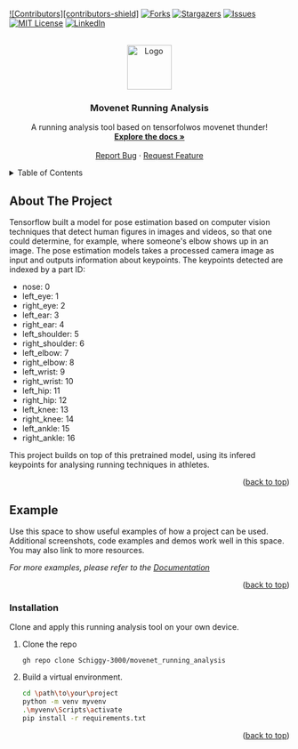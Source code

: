 <a name="readme-top"></a>


<!-- PROJECT SHIELDS -->
<!--
*** I'm using markdown "reference style" links for readability.
*** Reference links are enclosed in brackets [ ] instead of parentheses ( ).
*** See the bottom of this document for the declaration of the reference variables
*** for contributors-url, forks-url, etc. This is an optional, concise syntax you may use.
*** https://www.markdownguide.org/basic-syntax/#reference-style-links
-->
[![Contributors][contributors-shield]][contributors-url]
[![Forks][forks-shield]][forks-url]
[![Stargazers][stars-shield]][stars-url]
[![Issues][issues-shield]][issues-url]
[![MIT License][license-shield]][license-url]
[![LinkedIn][linkedin-shield]][linkedin-url]



<!-- PROJECT LOGO -->
<br />
<div align="center">
  <a href="https://github.com/Schiggy-3000/movenet_running_analysis">
    <img src="images/logo.png" alt="Logo" width="80" height="80">
  </a>

  <h3 align="center">Movenet Running Analysis</h3>

  <p align="center">
    A running analysis tool based on tensorfolwos movenet thunder!
    <br />
    <a href="https://github.com/Schiggy-3000/movenet_running_analysis"><strong>Explore the docs »</strong></a>
    <br />
    <br />
    <a href="https://github.com/Schiggy-3000/movenet_running_analysis/issues/new?labels=bug&template=bug-report---.md">Report Bug</a>
    ·
    <a href="https://github.com/Schiggy-3000/movenet_running_analysis/issues/new?labels=enhancement&template=feature-request---.md">Request Feature</a>
  </p>
</div>



<!-- TABLE OF CONTENTS -->
<details>
  <summary>Table of Contents</summary>
  <ol>
    <li><a href="#about-the-project">About The Project</a></li>
    <li><a href="#example">Example</a></li>
    <li><a href="#installation">Installation</a></li>
  </ol>
</details>



## About The Project

Tensorflow built a model for pose estimation based on computer vision techniques that detect human figures in images and videos, so that one could determine, for example, where someone's elbow shows up in an image. The pose estimation models takes a processed camera image as input and outputs information about keypoints. The keypoints detected are indexed by a part ID:

* nose: 0
* left_eye: 1
* right_eye: 2
* left_ear: 3
* right_ear: 4
* left_shoulder: 5
* right_shoulder: 6
* left_elbow: 7
* right_elbow: 8
* left_wrist: 9
* right_wrist: 10
* left_hip: 11
* right_hip: 12
* left_knee: 13
* right_knee: 14
* left_ankle: 15
* right_ankle: 16

This project builds on top of this pretrained model, using its infered keypoints for analysing running techniques in athletes.  

<p align="right">(<a href="#readme-top">back to top</a>)</p>



## Example

Use this space to show useful examples of how a project can be used. Additional screenshots, code examples and demos work well in this space. You may also link to more resources.

_For more examples, please refer to the [Documentation](https://example.com)_

<p align="right">(<a href="#readme-top">back to top</a>)</p>



### Installation

Clone and apply this running analysis tool on your own device.

1. Clone the repo
   ```GitHub CLI
   gh repo clone Schiggy-3000/movenet_running_analysis
   ```
2. Build a virtual environment.
   ```sh
   cd \path\to\your\project
   python -m venv myvenv
   .\myvenv\Scripts\activate
   pip install -r requirements.txt
   ```

<p align="right">(<a href="#readme-top">back to top</a>)</p>



<!-- MARKDOWN LINKS & IMAGES -->
<!-- https://www.markdownguide.org/basic-syntax/#reference-style-links -->
[contributors-url]: https://github.com/Schiggy-3000/movenet_running_analysis/graphs/contributors
[forks-shield]: https://img.shields.io/github/forks/Schiggy-3000/movenet_running_analysis.svg?style=for-the-badge
[forks-url]: https://github.com/Schiggy-3000/movenet_running_analysis/network/members
[stars-shield]: https://img.shields.io/github/stars/Schiggy-3000/movenet_running_analysis.svg?style=for-the-badge
[stars-url]: https://github.com/Schiggy-3000/movenet_running_analysis/stargazers
[issues-shield]: https://img.shields.io/github/issues/Schiggy-3000/movenet_running_analysis.svg?style=for-the-badge
[issues-url]: https://github.com/Schiggy-3000/movenet_running_analysis/issues
[license-shield]: https://img.shields.io/github/license/Schiggy-3000/movenet_running_analysis.svg?style=for-the-badge
[license-url]: https://github.com/Schiggy-3000/movenet_running_analysis/blob/master/LICENSE.txt
[linkedin-shield]: https://img.shields.io/badge/-LinkedIn-black.svg?style=for-the-badge&logo=linkedin&colorB=555
[linkedin-url]: https://linkedin.com/in/gabriel-meier-33bba8109
[product-screenshot]: images/screenshot.png
[Next.js]: https://img.shields.io/badge/next.js-000000?style=for-the-badge&logo=nextdotjs&logoColor=white
[Next-url]: https://nextjs.org/
[React.js]: https://img.shields.io/badge/React-20232A?style=for-the-badge&logo=react&logoColor=61DAFB
[React-url]: https://reactjs.org/
[Vue.js]: https://img.shields.io/badge/Vue.js-35495E?style=for-the-badge&logo=vuedotjs&logoColor=4FC08D
[Vue-url]: https://vuejs.org/
[Angular.io]: https://img.shields.io/badge/Angular-DD0031?style=for-the-badge&logo=angular&logoColor=white
[Angular-url]: https://angular.io/
[Svelte.dev]: https://img.shields.io/badge/Svelte-4A4A55?style=for-the-badge&logo=svelte&logoColor=FF3E00
[Svelte-url]: https://svelte.dev/
[Laravel.com]: https://img.shields.io/badge/Laravel-FF2D20?style=for-the-badge&logo=laravel&logoColor=white
[Laravel-url]: https://laravel.com
[Bootstrap.com]: https://img.shields.io/badge/Bootstrap-563D7C?style=for-the-badge&logo=bootstrap&logoColor=white
[Bootstrap-url]: https://getbootstrap.com
[JQuery.com]: https://img.shields.io/badge/jQuery-0769AD?style=for-the-badge&logo=jquery&logoColor=white
[JQuery-url]: https://jquery.com 